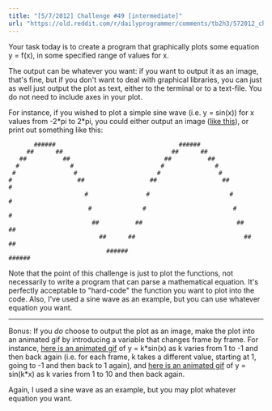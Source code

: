 ```yaml
---
title: "[5/7/2012] Challenge #49 [intermediate]"
url: "https://old.reddit.com/r/dailyprogrammer/comments/tb2h3/572012_challenge_49_intermediate/"
---
```


Your task today is to create a program that graphically plots some equation y = f(x), in some specified range of values for x. 

The output can be whatever you want: if you want to output it as an image, that's fine, but if you don't want to deal with graphical libraries, you can just as well just output the plot as text, either to the terminal or to a text-file. You do not need to include axes in your plot.

For instance, if you wished to plot a simple sine wave (i.e. y = sin(x)) for x values from -2\*pi to 2\*pi, you could either output an image ([like this](http://i.imgur.com/NcEwT.png)), or print out something like this:


           ######                                  ######                           
         ##      ##                              ##      ##                         
       ##          ##                          ##          ##                       
      #              #                        #              #                      
     #                #                      #                #                     
    #                  ##                  ##                  ##                  #
                         #                #                      #                # 
                          #              #                        #              #  
                           ##          ##                          ##          ##   
                             ##      ##                              ##      ##     
                               ######                                  ######       

Note that the point of this challenge is just to plot the functions, not necessarily to write a program that can parse a mathematical equation. It's perfectly acceptable to "hard-code" the function you want to plot into the code. Also, I've used a sine wave as an example, but you can use whatever equation you want. 

***

Bonus: If you *do* choose to output the plot as an image, make the plot into an animated gif by introducing a variable that changes frame by frame. For instance, [here is an animated gif](http://i.imgur.com/06BmQ.gif) of y = k\*sin(x) as k varies from 1 to -1 and then back again (i.e. for each frame, k takes a different value, starting at 1, going to -1 and then back to 1 again), and [here is an animated gif](http://i.imgur.com/ZXjqQ.gif) of y = sin(k\*x) as k varies from 1 to 10 and then back again. 

Again, I used a sine wave as an example, but you may plot whatever equation you want. 
